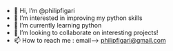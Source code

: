 - 👋 Hi, I’m @philipfigari
- 👀 I’m interested in improving my python skills
- 🌱 I’m currently learning python
- 💞️ I’m looking to collaborate on interesting projects!
- 📫 How to reach me : email--> philipfigari@gmail.com

<!---
philipfigari/philipfigari is a ✨ special ✨ repository because its `README.md` (this file) appears on your GitHub profile.
You can click the Preview link to take a look at your changes.
--->

